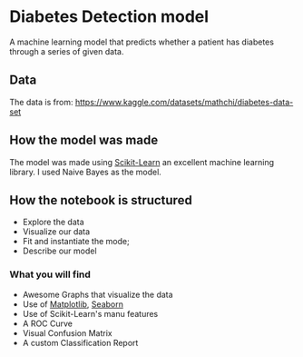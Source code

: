 # Diabetes Detection model

A machine learning model that predicts whether a patient has diabetes through a series of given data.

## Data

The data is from: https://www.kaggle.com/datasets/mathchi/diabetes-data-set

## How the model was made

The model was made using [Scikit-Learn](https://scikit-learn.org/) an excellent machine learning library. I used Naive Bayes as the model.

## How the notebook is structured

* Explore the data
* Visualize our data
* Fit and instantiate the mode;
* Describe our model

### What you will find

* Awesome Graphs that visualize the data
* Use of [Matplotlib](https://matplotlib.org/), [Seaborn](https://seaborn.pydata.org/)
* Use of Scikit-Learn's manu features
* A ROC Curve
* Visual Confusion Matrix
* A custom Classification Report
